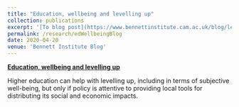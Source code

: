 ```yaml
---
title: "Education, wellbeing and levelling up"
collection: publications
excerpt: '[To blog post](https://www.bennettinstitute.cam.ac.uk/blog/levelling-up-swb/)'
permalink: /research/edWellbeingBlog
date: 2020-04-20
venue: 'Bennett Institute Blog'
---
```


[**Education, wellbeing and levelling up**](https://www.bennettinstitute.cam.ac.uk/blog/levelling-up-swb/)

Higher education can help with levelling up, including in terms of subjective well-being, but only if policy is attentive to providing local tools for distributing its social and economic impacts.
